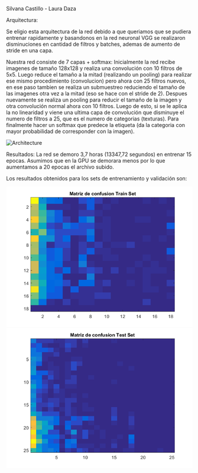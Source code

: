 Silvana Castillo - Laura Daza

Arquitectura:

Se eligio esta arquitectura de la red debido a que queriamos que se pudiera entrenar rapidamente y basandonos en la red neuronal VGG
se realizaron disminuciones en cantidad de filtros y batches, ademas de aumento de stride en una capa.

Nuestra red consiste de 7 capas + softmax: 
Inicialmente la red recibe imagenes de tamaño 128x128 y realiza una convolución con 10 filtros de 5x5.
Luego reduce el tamaño a la mitad (realizando un pooling) para realizar ese mismo procedimiento (convolucion) pero ahora con 25 filtros nuevos, 
en ese paso tambien se realiza un submuestreo reduciendo el tamaño de las imagenes otra vez a la mitad (eso se hace con el stride de 2).
Despues nuevamente se realiza un pooling para reducir el tamaño de la imagen y otra convolución normal ahora con 10 filtros.
Luego de esto, si se le aplica la no linearidad y viene una ultima capa de convolución que disminuye el numero de filtros a 25, que es el numero de categorias (texturas).
Para finalmente hacer un softmax que predece la etiqueta (da la categoria con mayor probabilidad de corresponder con la imagen). 

![Architecture](https://raw.githubusercontent.com/SilvanaC/lab_vision/edit/master/lab8_cnn/red.PNG)

Resultados:
La red se demoro 3,7 horas (13347,72 segundos) en entrenar 15 epocas. Asumimos que en la GPU se demorara menos por lo que aumentamos a 20 epocas
el archivo subido.

Los resultados obtenidos para los sets de entrenamiento y validación son:

![Architecture](https://raw.githubusercontent.com/SilvanaC/lab_vision/master/lab8_cnn/train.png)
![Architecture](https://raw.githubusercontent.com/SilvanaC/lab_vision/master/lab8_cnn/test.png)
